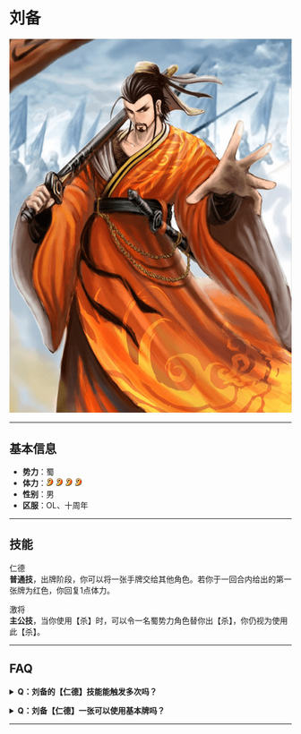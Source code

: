 # 刘备

![刘备](../assets/刘备.png)

---

## 基本信息

- **势力**：<span class="shu">蜀</span>
- **体力**：![蜀勾玉](../assets/蜀勾玉.png) ![蜀勾玉](../assets/蜀勾玉.png) ![蜀勾玉](../assets/蜀勾玉.png) ![蜀勾玉](../assets/蜀勾玉.png)
- **性别**：男  
- **区服**：OL、十周年


---

## 技能

<div class="shuskill">仁德</div>
<strong>普通技</strong>，出牌阶段，你可以将一张手牌交给其他角色。若你于一回合内给出的第一张牌为红色，你回复1点体力。

<p></p>

<div class="shuskill">激将</div>
<strong>主公技</strong>，当你使用【杀】时，可以令一名蜀势力角色替你出【杀】，你仍视为使用此【杀】。


---

## FAQ

<details>
<summary><strong>Q：刘备的【仁德】技能能触发多次吗？</strong></summary>
<p>A：不可以。每回合只能触发一次回复效果。</p>
</details>

<p></p>

<details>
<summary><strong>Q：刘备【仁德】一张可以使用基本牌吗？</strong></summary>
<p>A：不可以。</p>
</details>

---
